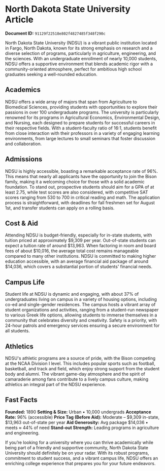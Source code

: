 # North Dakota State University Article

**Document ID:** `91129f22518e802f4827485f348f290c`

North Dakota State University (NDSU) is a vibrant public institution located in Fargo, North Dakota, known for its strong emphasis on research and a diverse selection of programs, particularly in agriculture, engineering, and the sciences. With an undergraduate enrollment of nearly 10,000 students, NDSU offers a supportive environment that blends academic rigor with a community-oriented atmosphere, perfect for ambitious high school graduates seeking a well-rounded education.

## Academics
NDSU offers a wide array of majors that span from Agriculture to Biomedical Sciences, providing students with opportunities to explore their passions in over 100 undergraduate programs. The university is particularly renowned for its programs in Agricultural Economics, Environmental Design, and Nursing, each designed to prepare students for successful careers in their respective fields. With a student-faculty ratio of 16:1, students benefit from close interaction with their professors in a variety of engaging learning environments, from large lectures to small seminars that foster discussion and collaboration.

## Admissions
NDSU is highly accessible, boasting a remarkable acceptance rate of 96%. This means that nearly all applicants have the opportunity to join the Bison family, making it a welcoming choice for those with a solid academic foundation. To stand out, prospective students should aim for a GPA of at least 2.75, while test scores are also considered, with competitive SAT scores ranging from 530 to 700 in critical reading and math. The application process is straightforward, with deadlines for fall freshmen set for August 1st, and transfer students can apply on a rolling basis.

## Cost & Aid
Attending NDSU is budget-friendly, especially for in-state students, with tuition priced at approximately $9,309 per year. Out-of-state students can expect a tuition rate of around $13,963. When factoring in room and board fees of about $10,016, the average total cost remains manageable compared to many other institutions. NDSU is committed to making higher education accessible, with an average financial aid package of around $14,036, which covers a substantial portion of students' financial needs.

## Campus Life
Student life at NDSU is dynamic and engaging, with about 37% of undergraduates living on campus in a variety of housing options, including co-ed and single-gender residences. The campus hosts a vibrant array of student organizations and activities, ranging from a student-run newspaper to various Greek life options, allowing students to immerse themselves in a community that celebrates diversity and creativity. Safety is a priority, with 24-hour patrols and emergency services ensuring a secure environment for all students.

## Athletics
NDSU's athletic programs are a source of pride, with the Bison competing at the NCAA Division I level. This includes popular sports such as football, basketball, and track and field, which enjoy strong support from the student body and alumni. The vibrant game-day atmosphere and the spirit of camaraderie among fans contribute to a lively campus culture, making athletics an integral part of the NDSU experience.

## Fast Facts
**Founded:** 1890
**Setting & Size:** Urban • 10,000 undergrads
**Acceptance Rate:** 96% (accessible)
**Price Tag (Before Aid):** Moderate – $9,309 in-state, $13,963 out-of-state per year
**Aid Generosity:** Avg package $14,036 • meets ≈ 44% of need
**Stand-out Strength:** Leading programs in agriculture and engineering.

If you’re looking for a university where you can thrive academically while being part of a friendly and supportive community, North Dakota State University should definitely be on your radar. With its robust programs, commitment to student success, and a vibrant campus life, NDSU offers an enriching college experience that prepares you for your future endeavors.
